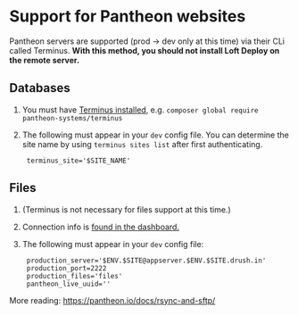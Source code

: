 # Support for Pantheon websites

Pantheon servers are supported (prod -> dev only at this time) via their CLi called Terminus.  **With this method, you should not install Loft Deploy on the remote server.**

## Databases
1. You must have [Terminus installed](https://github.com/pantheon-systems/terminus#installation), e.g. `composer global require pantheon-systems/terminus`
1. The following must appear in your `dev` config file. You can determine the site name by using `terminus sites list` after first authenticating.

        terminus_site='$SITE_NAME'
    
## Files
1. (Terminus is not necessary for files support at this time.)
1. Connection info is [found in the dashboard.](https://pantheon.io/docs/sftp/#sftp-connection-information)
1. The following must appear in your `dev` config file:

        production_server='$ENV.$SITE@appserver.$ENV.$SITE.drush.in'
        production_port=2222
        production_files='files'
        pantheon_live_uuid=''

More reading: <https://pantheon.io/docs/rsync-and-sftp/>
